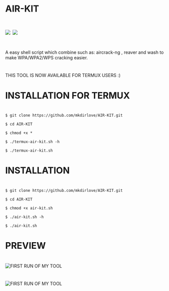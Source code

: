 # AIR-KIT
# <img src="https://img.shields.io/badge/MADE%20WITH-BASH-yellowgreen"> <img src="https://img.shields.io/badge/VERY%20USER-FRIENDLY-yellowgreen">
# 
A easy shell script which combine such as: aircrack-ng , reaver and wash to make WPA/WPA2/WPS cracking easier.
#
THIS TOOL IS NOW AVAILABLE FOR TERMUX USERS :)
#
# INSTALLATION FOR TERMUX
#
`$ git clone https://github.com/mkdirlove/AIR-KIT.git`

`$ cd AIR-KIT`

`$ chmod +x *`

`$ ./termux-air-kit.sh -h`

`$ ./termux-air-kit.sh`
#
# INSTALLATION
#
`$ git clone https://github.com/mkdirlove/AIR-KIT.git`

`$ cd AIR-KIT`

`$ chmod +x air-kit.sh`

`$ ./air-kit.sh -h`

`$ ./air-kit.sh`
#
# PREVIEW
#
![FIRST RUN OF MY TOOL](https://github.com/mkdirlove/AIR-KIT/blob/master/5.png)
#
![FIRST RUN OF MY TOOL](https://github.com/mkdirlove/AIR-KIT/blob/master/termux.png)
# 
